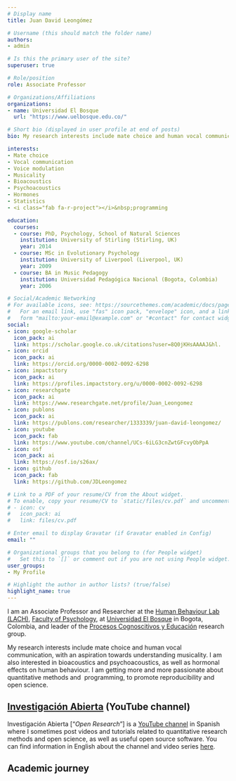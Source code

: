 ```yaml
---
# Display name
title: Juan David Leongómez

# Username (this should match the folder name)
authors:
- admin

# Is this the primary user of the site?
superuser: true

# Role/position
role: Associate Professor

# Organizations/Affiliations
organizations:
- name: Universidad El Bosque
  url: "https://www.uelbosque.edu.co/"

# Short bio (displayed in user profile at end of posts)
bio: My research interests include mate choice and human vocal communication, with an aspiration towards understanding musicality. I am also interested in bioacoustics and psychoacoustics, as well as statistics and <i class="fab fa-r-project"></i>&nbsp;programming.

interests:
- Mate choice
- Vocal communication
- Voice modulation
- Musicality
- Bioacoustics
- Psychoacoustics
- Hormones
- Statistics
- <i class="fab fa-r-project"></i>&nbsp;programming

education:
  courses:
  - course: PhD, Psychology, School of Natural Sciences
    institution: University of Stirling (Stirling, UK)
    year: 2014
  - course: MSc in Evolutionary Psychology
    institution: University of Liverpool (Liverpool, UK)
    year: 2009
  - course: BA in Music Pedagogy
    institution: Universidad Pedagógica Nacional (Bogota, Colombia)
    year: 2006

# Social/Academic Networking
# For available icons, see: https://sourcethemes.com/academic/docs/page-builder/#icons
#   For an email link, use "fas" icon pack, "envelope" icon, and a link in the
#   form "mailto:your-email@example.com" or "#contact" for contact widget.
social:
- icon: google-scholar
  icon_pack: ai
  link: https://scholar.google.co.uk/citations?user=8Q0jKHsAAAAJ&hl.
- icon: orcid
  icon_pack: ai
  link: https://orcid.org/0000-0002-0092-6298
- icon: impactstory
  icon_pack: ai
  link: https://profiles.impactstory.org/u/0000-0002-0092-6298
- icon: researchgate
  icon_pack: ai
  link: https://www.researchgate.net/profile/Juan_Leongomez
- icon: publons
  icon_pack: ai
  link: https://publons.com/researcher/1333339/juan-david-leongomez/
- icon: youtube
  icon_pack: fab
  link: https://www.youtube.com/channel/UCs-6iLG3cnZwtGFcvyObPpA
- icon: osf
  icon_pack: ai
  link: https://osf.io/s26ax/
- icon: github
  icon_pack: fab
  link: https://github.com/JDLeongomez

# Link to a PDF of your resume/CV from the About widget.
# To enable, copy your resume/CV to `static/files/cv.pdf` and uncomment the lines below.
# - icon: cv
#   icon_pack: ai
#   link: files/cv.pdf

# Enter email to display Gravatar (if Gravatar enabled in Config)
email: ""

# Organizational groups that you belong to (for People widget)
#   Set this to `[]` or comment out if you are not using People widget.
user_groups:
- My Profile

# Highlight the author in author lists? (true/false)
highlight_name: true
---
```


<script src="/rmarkdown-libs/htmlwidgets/htmlwidgets.js"></script>
<script src="/rmarkdown-libs/plotly-binding/plotly.js"></script>
<script src="/rmarkdown-libs/typedarray/typedarray.min.js"></script>
<script src="/rmarkdown-libs/jquery/jquery.min.js"></script>
<link href="/rmarkdown-libs/crosstalk/css/crosstalk.css" rel="stylesheet" />
<script src="/rmarkdown-libs/crosstalk/js/crosstalk.min.js"></script>
<link href="/rmarkdown-libs/plotly-htmlwidgets-css/plotly-htmlwidgets_noBorder.css" rel="stylesheet" />
<script src="/rmarkdown-libs/plotly-main/plotly-latest.min.js"></script>

I am an Associate Professor and Researcher at the [Human Behaviour Lab (LACH)](https://www.psicologia.unbosque.edu.co/lach), [Faculty of Psychology](https://www.unbosque.edu.co/psicologia), at [Universidad El Bosque](https://www.unbosque.edu.co/) in Bogota, Colombia, and leader of the [Procesos Cognoscitivos y Educación](https://investigaciones.unbosque.edu.co/procesos-cognoscitivos-y-educacion) research group.

My research interests include mate choice and human vocal communication, with an aspiration towards understanding musicality. I am also interested in bioacoustics and psychoacoustics, as well as hormonal effects on human behaviour. I am getting more and more passionate about quantitative methods and [<i class="fab fa-r-project"></i>](https://www.r-project.org/about.html) programming, to promote reproducibility and open science.

## [Investigación Abierta](#posts) (YouTube channel)

Investigación Abierta \[“*Open Research*”\] is a [YouTube channel](https://www.youtube.com/c/InvestigaciónAbierta) in Spanish where I sometimes post videos and tutorials related to quantitative research methods and open science, as well as useful open source software. You can find information in English about the channel and video series [here](/en/post/).

## Academic journey

<div id="htmlwidget-1" style="width:672px;height:480px;" class="plotly html-widget"></div>
<script type="application/json" data-for="htmlwidget-1">{"x":{"visdat":{"23b8430e1816":["function () ","plotlyVisDat"],"23b867ec3c9f":["function () ","data"],"23b8462347ba":["function () ","data"]},"cur_data":"23b8462347ba","attrs":{"23b8430e1816":{"color":1,"alpha_stroke":1,"sizes":[10,100],"spans":[1,20],"z":1,"locations":["COL","GBR"],"colors":"#7ecfcf","text":["Colombia","United Kingdom"],"hoverinfo":"text","showscale":false,"inherit":true},"23b867ec3c9f":{"color":["#008080"],"alpha_stroke":1,"sizes":[10,100],"spans":[1,20],"x":{},"y":{},"type":"scatter","mode":"markers","text":{},"size":1,"hoverinfo":"text","alpha":0.5,"inherit":true},"23b8462347ba":{"color":["#008080"],"alpha_stroke":1,"sizes":[10,100],"spans":[1,20],"x":{},"y":{},"xend":{},"yend":{},"type":"scatter","mode":"lines","alpha":0.3,"size":[1],"hoverinfo":"none","inherit":true}},"layout":{"margin":{"b":40,"l":60,"t":25,"r":10},"mapType":"geo","geo":{"domain":{"x":[0,1],"y":[0,1]},"scope":"world","showland":true,"landcolor":"rgba(229,229,229,1)","subunitcolor":"rgba(255,255,255,1)","countrycolor":"rgba(255,255,255,1)","showlakes":true,"lakecolor":"rgba(255,255,255,1)","showsubunits":true,"showcountries":true,"projection":{"type":"equidistant"},"lonaxis":{"showgrid":true,"gridwidth":0.5,"range":[-100,20],"dtick":5},"lataxis":{"showgrid":true,"gridwidth":0.5,"range":[-5,60],"dtick":5}},"showlegend":false,"annotations":[{"x":0,"y":0,"text":"Interact with the map to see detailed info","showarrow":false,"xref":"paper","yref":"paper","xanchor":"left","yanchor":"auto","xshift":0,"yshift":-0.1,"font":{"size":15,"color":"#008080"}},{"x":0,"y":0,"text":"Interact with the map to see detailed info","showarrow":false,"xref":"paper","yref":"paper","xanchor":"left","yanchor":"auto","xshift":0,"yshift":-0.1,"font":{"size":15,"color":"#008080"}}],"scene":{"zaxis":{"title":[]}},"hovermode":"closest"},"source":"A","config":{"showSendToCloud":false},"data":[{"colorbar":{"title":"","ticklen":2},"colorscale":[["0","rgba(126,207,207,1)"],["1","rgba(126,207,207,1)"]],"showscale":false,"z":[1,1],"locations":["COL","GBR"],"text":["Colombia","United Kingdom"],"hoverinfo":["text","text"],"type":"choropleth","marker":{"line":{"color":"rgba(126,207,207,1)"}},"geo":"geo","frame":null},{"type":"scattergeo","mode":"markers","text":["","<b>LIVERPOOL, UK<br>Study:<\/b><br>University of Liverpool: <i>MSc - Evolutionary Psychology, Scool of Biological Sciences<\/i> (graduated 2009)","<b>STIRLING, UK<br>Study:<\/b><br>University of Stirling: <i>PhD - Psychology, Scool of Natural Sciences<\/i> (graduated 2014)<br><b>Work:<\/b><br>University of Stirling (TA 2011-2014)","<b>BOGOTA, COL<br>Study:<\/b><br>Universidad Pedagógica Nacional: <i>Music Pedagogy<\/i> (graduated 2006)<br><b>Work:<\/b><br>Universidad El Bosque (since 2015)<br>Universidad de La Sabana (2015-2016)"],"hoverinfo":["text","text","text","text"],"marker":{"color":"rgba(0,128,128,0.5)","size":[55,55,55,55],"sizemode":"area","line":{"color":"rgba(0,128,128,1)"}},"textfont":{"color":"rgba(0,128,128,0.5)","size":55},"line":{"color":"rgba(0,128,128,0.5)","width":55},"geo":"geo","lat":[4.60971,53.4,56.1166,4.60971],"lon":[-74.08175,-2.983333,-3.9369,-74.08175],"frame":null},{"type":"scattergeo","mode":"lines","hoverinfo":["none","none",null,"none","none",null,"none","none"],"marker":{"color":"rgba(0,128,128,0.3)","size":[1,1,1,1,1,1,1,1],"sizemode":"area","line":{"color":"rgba(0,128,128,1)"}},"textfont":{"color":"rgba(0,128,128,0.3)","size":1},"line":{"color":"rgba(0,128,128,0.3)","width":1},"geo":"geo","lat":[4.60971,53.4,null,53.4,56.1166,null,56.1166,4.60971],"lon":[-74.08175,-2.983333,null,-2.983333,-3.9369,null,-3.9369,-74.08175],"frame":null}],"highlight":{"on":"plotly_click","persistent":false,"dynamic":false,"selectize":false,"opacityDim":0.2,"selected":{"opacity":1},"debounce":0},"shinyEvents":["plotly_hover","plotly_click","plotly_selected","plotly_relayout","plotly_brushed","plotly_brushing","plotly_clickannotation","plotly_doubleclick","plotly_deselect","plotly_afterplot","plotly_sunburstclick"],"base_url":"https://plot.ly"},"evals":[],"jsHooks":[]}</script>
